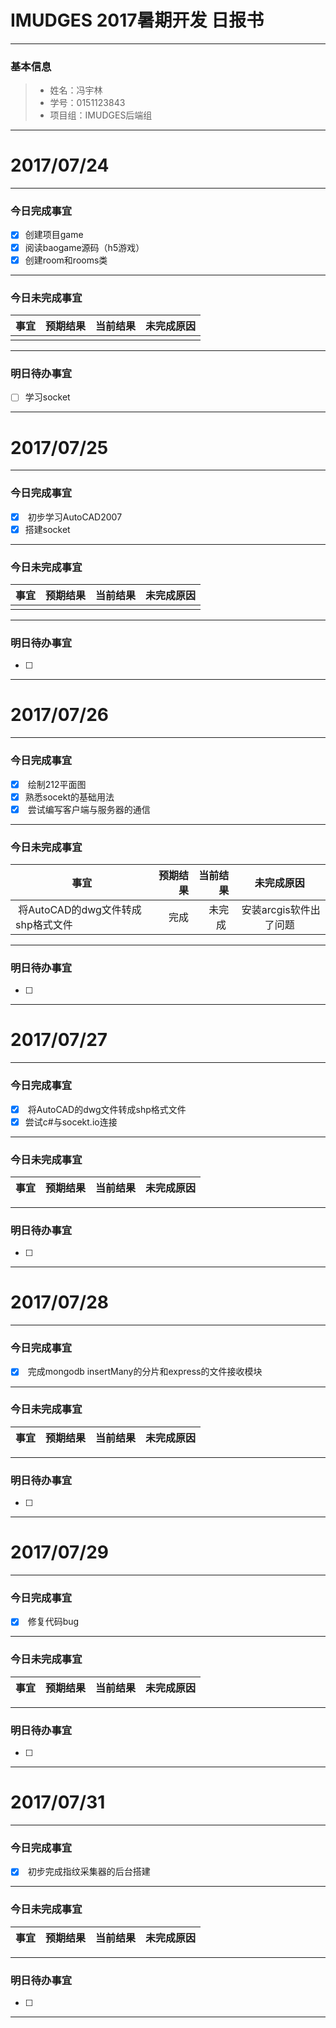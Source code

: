 # IMUDGES 2017暑期开发 日报书
-------


### 基本信息
> * 姓名：冯宇林
> * 学号：0151123843
> * 项目组：IMUDGES后端组

-------


# 2017/07/24

-------

### 今日完成事宜
- [x]  创建项目game
- [x]  阅读baogame源码（h5游戏）
- [x]  创建room和rooms类

-----
### 今日未完成事宜


| 事宜     |预期结果| 当前结果  | 未完成原因   | 
| --------   | -----:  | -----:  | :----:  |
|    |   |   |   |


------
### 明日待办事宜
- [ ] 学习socket
-------


# 2017/07/25

-------

### 今日完成事宜
- [x]  初步学习AutoCAD2007
- [x]  搭建socket
-----
### 今日未完成事宜


| 事宜     |预期结果| 当前结果  | 未完成原因   | 
| --------   | -----:  | -----:  | :----:  |
|    |   |   |   |


------
### 明日待办事宜
- [ ] 
-------

# 2017/07/26

-------

### 今日完成事宜
- [x]  绘制212平面图
- [x]  熟悉socekt的基础用法
- [x]  尝试编写客户端与服务器的通信
-----
### 今日未完成事宜


| 事宜     |预期结果| 当前结果  | 未完成原因   | 
| --------   | -----:  | -----:  | :----:  |
|  将AutoCAD的dwg文件转成shp格式文件 |  完成 | 未完成  |  安装arcgis软件出了问题 |


------
### 明日待办事宜
- [ ] 
-------
# 2017/07/27

-------

### 今日完成事宜
- [x]  将AutoCAD的dwg文件转成shp格式文件
- [x]  尝试c#与socekt.io连接
-----
### 今日未完成事宜


| 事宜     |预期结果| 当前结果  | 未完成原因   | 
| --------   | -----:  | -----:  | :----:  |


------
### 明日待办事宜
- [ ] 
-------
# 2017/07/28

-------

### 今日完成事宜
- [x]  完成mongodb insertMany的分片和express的文件接收模块
-----
### 今日未完成事宜


| 事宜     |预期结果| 当前结果  | 未完成原因   | 
| --------   | -----:  | -----:  | :----:  |


------
### 明日待办事宜
- [ ] 
-------
# 2017/07/29

-------

### 今日完成事宜
- [x]  修复代码bug
-----
### 今日未完成事宜


| 事宜     |预期结果| 当前结果  | 未完成原因   | 
| --------   | -----:  | -----:  | :----:  |


------
### 明日待办事宜
- [ ] 
-------
# 2017/07/31

-------

### 今日完成事宜
- [x]  初步完成指纹采集器的后台搭建
-----
### 今日未完成事宜


| 事宜     |预期结果| 当前结果  | 未完成原因   | 
| --------   | -----:  | -----:  | :----:  |


------
### 明日待办事宜
- [ ] 
-------

